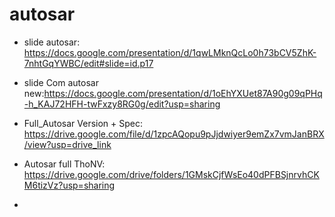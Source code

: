 # autosar

- slide autosar: https://docs.google.com/presentation/d/1qwLMknQcLo0h73bCV5ZhK-7nhtGqYWBC/edit#slide=id.p17
- slide Com autosar new:https://docs.google.com/presentation/d/1oEhYXUet87A90g09qPHq-h_KAJ72HFH-twFxzy8RG0g/edit?usp=sharing

- Full_Autosar Version + Spec: https://drive.google.com/file/d/1zpcAQopu9pJjdwiyer9emZx7vmJanBRX/view?usp=drive_link
- Autosar full ThoNV: https://drive.google.com/drive/folders/1GMskCjfWsEo40dPFBSjnrvhCKM6tizVz?usp=sharing
- 
